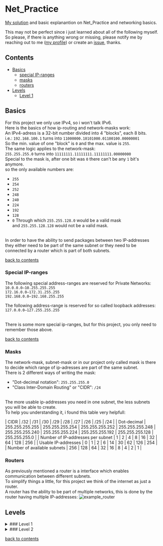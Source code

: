 # Net_Practice
[My solution](https://github.com/tblaase/Net_Practice/my_solutions) and basic explanantion on Net_Practice and networking basics.<br>

This may not be perfect since i just learned about all of the following myself.<br>
So please, if there is anything wrong or missing, please notify me by reaching out to me ([my profile](https://github.com/tblaase)) or create an [issue](https://github.com/tblaase/Net_Practice/issues/new), thanks.<br>

## Contents
- [Basics](https://github.com/tblaase/Net_Practice#basics)
  - [special IP-ranges](https://github.com/tblaase/Net_Practice#special_ip-ranges)
  - [masks](https://github.com/tblaase/Net_Practice#masks)
  - [routers](https://github.com/tblaase/Net_Practice#routers)
- [Levels](https://github.com/tblaase/Net_Practice#levels)
  - [Level 1]()


## Basics
For this project we only use IPv4, so i won't talk IPv6.<br>
Here is the basics of how ip-routing and network-masks work:<br>
An IPv4-adress is a 32-bit number divided into 4 "blocks", each 8 bits.<br>
i.e.:
`192.168.100.1` turns into `11000000.10101000.01100100.00000001`<br>
So the min. value of one "block" is `0` and the max. value is `255`.<br>
The same logic applies to the network-mask:<br>
`255.255.255.0` turns into `11111111.11111111.11111111.00000000`<br>
Special to the mask is, after one bit was `0` there can't be any `1` bit's anymore.<br>
so the only available numbers are:<br>
- `255`
- `254`
- `252`
- `248`
- `240`
- `224`
- `192`
- `128`
- `0`
Through which `255.255.128.0` would be a valid mask<br>
and `255.255.128.128` would not be a valid mask.<br>
<br>
In order to have the ability to send packages between two IP-addresses they either need to be part of the same subnet or they need to be connected by a router which is part of both subnets.<br>

[back to contents](https://github.com/tblaase/Net_Practice#contents)

### Special IP-ranges

The following special address-ranges are reserved for Private Networks:<br>
`10.0.0.0–10.255.255.255`<br>
`172.16.0.0–172.31.255.255`<br>
`192.168.0.0–192.168.255.255`<br>

The following address-range is reserved for so called loopback addresses:<br>
`127.0.0.0–127.255.255.255`<br><br>

There is some more special ip-ranges, but for this project, you only need to remember those above.<br>

[back to contents](https://github.com/tblaase/Net_Practice#contents)

### Masks

The network-mask, subnet-mask or in our project only called mask is there to decide which range of ip-adresses are part of the same subnet.<br>
There is 2 different ways of writing the mask:<br>
- "Dot-decimal notation": `255.255.255.0`
- "Class Inter-Domain Routing" or "CIDR": `/24`
<br>
The more usable ip-addresses you need in one subnet, the less subnets you will be able to create.<br>
To help you understanding it, i found this table very helpfull:<br>

| CIDR | /32 | /31 | /30 | /29 | /28 | /27 | /26 | /25 | /24 |
| Dot-decimal | 255.255.255.255 | 255.255.255.254 | 255.255.255.252 | 255.255.255.248 | 255.255.255.240 | 255.255.255.224 | 255.255.255.192 | 255.255.255.128 | 255.255.255.0 |
| Number of IP-addresses per subnet | 1 | 2 | 4 | 8 | 16 | 32 | 64 | 128 | 256 |
| Usable IP-addresses | 0 | 1 | 2 | 6 | 14 | 30 | 62 | 126 | 254 |
| Number of available subnets | 256 | 128 | 64 | 32 | 16 | 8 | 4 | 2 | 1 |

### Routers
As previously mentioned a router is a interface which enables communication between different subnets.<br>
To simplify things a little, for this project we think of the internet as just a router.<br>
A router has the ability to be part of multiple networks, this is done by the router having multiple IP-addresses:
![example_router](https://github.com/tblaase/readme_additions/example_router.png)
## Levels
<details>
  <summary>
  ### Level 1
  </summary>
  here should be the screenshot and explanation of Level 1.<br>
</details>
<details>
  <summary>### Level 2</summary>
  here should be the screenshot and explanation of Level 2.<br>
</details>

[back to contents](https://github.com/tblaase/Net_Practice#contents)

